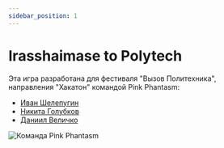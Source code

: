 ```yaml
---
sidebar_position: 1
---
```


# Irasshaimase to Polytech

Эта игра разработана для фестиваля "Вызов Политехника", направления "Хакатон" командой Pink Phantasm:

-   [Иван Шелепугин](https://github.com/shelepuginivan)
-   [Никита Голубков](https://github.com/Nikilireous)
-   [Даниил Величко](https://github.com/1maginat1on)

![Команда Pink Phantasm](/img/team.png)
